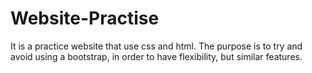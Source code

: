 # Website-Practise
It is a practice website that use css and html. The purpose is to try and avoid using a bootstrap, in order to have flexibility, but similar features. 

